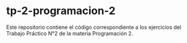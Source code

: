 # tp-2-programacion-2
Este repositorio contiene el código correspondiente a los ejercicios del Trabajo Práctico N°2 de la materia Programación 2.
